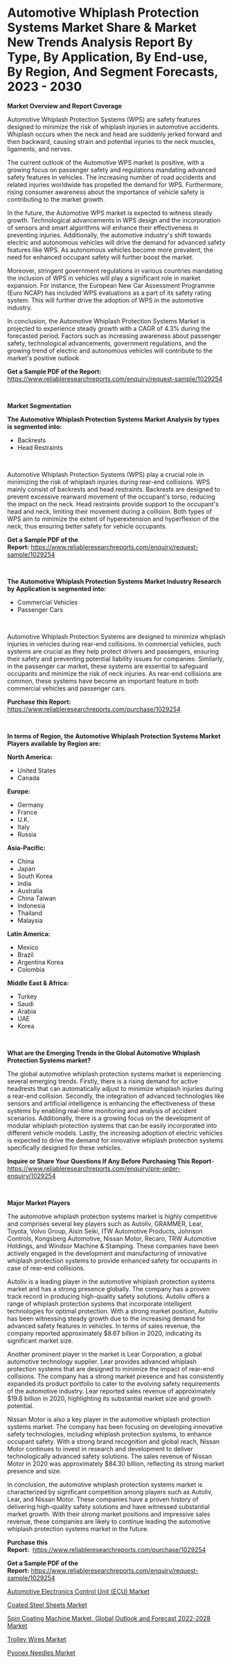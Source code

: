 <p><h1>Automotive Whiplash Protection Systems Market Share & Market New Trends Analysis Report By Type, By Application, By End-use, By Region, And Segment Forecasts, 2023 - 2030</h1></p><p><strong>Market Overview and Report Coverage</strong></p>
<p><p>Automotive Whiplash Protection Systems (WPS) are safety features designed to minimize the risk of whiplash injuries in automotive accidents. Whiplash occurs when the neck and head are suddenly jerked forward and then backward, causing strain and potential injuries to the neck muscles, ligaments, and nerves.</p><p>The current outlook of the Automotive WPS market is positive, with a growing focus on passenger safety and regulations mandating advanced safety features in vehicles. The increasing number of road accidents and related injuries worldwide has propelled the demand for WPS. Furthermore, rising consumer awareness about the importance of vehicle safety is contributing to the market growth.</p><p>In the future, the Automotive WPS market is expected to witness steady growth. Technological advancements in WPS design and the incorporation of sensors and smart algorithms will enhance their effectiveness in preventing injuries. Additionally, the automotive industry's shift towards electric and autonomous vehicles will drive the demand for advanced safety features like WPS. As autonomous vehicles become more prevalent, the need for enhanced occupant safety will further boost the market.</p><p>Moreover, stringent government regulations in various countries mandating the inclusion of WPS in vehicles will play a significant role in market expansion. For instance, the European New Car Assessment Programme (Euro NCAP) has included WPS evaluations as a part of its safety rating system. This will further drive the adoption of WPS in the automotive industry.</p><p>In conclusion, the Automotive Whiplash Protection Systems Market is projected to experience steady growth with a CAGR of 4.3% during the forecasted period. Factors such as increasing awareness about passenger safety, technological advancements, government regulations, and the growing trend of electric and autonomous vehicles will contribute to the market's positive outlook.</p></p>
<p><strong>Get a Sample PDF of the Report:</strong> <a href="https://www.reliableresearchreports.com/enquiry/request-sample/1029254">https://www.reliableresearchreports.com/enquiry/request-sample/1029254</a></p>
<p>&nbsp;</p>
<p><strong>Market Segmentation</strong></p>
<p><strong>The Automotive Whiplash Protection Systems Market Analysis by types is segmented into:</strong></p>
<p><ul><li>Backrests</li><li>Head Restraints</li></ul></p>
<p>&nbsp;</p>
<p><p>Automotive Whiplash Protection Systems (WPS) play a crucial role in minimizing the risk of whiplash injuries during rear-end collisions. WPS mainly consist of backrests and head restraints. Backrests are designed to prevent excessive rearward movement of the occupant's torso, reducing the impact on the neck. Head restraints provide support to the occupant's head and neck, limiting their movement during a collision. Both types of WPS aim to minimize the extent of hyperextension and hyperflexion of the neck, thus ensuring better safety for vehicle occupants.</p></p>
<p><strong>Get a Sample PDF of the Report:</strong>&nbsp;<a href="https://www.reliableresearchreports.com/enquiry/request-sample/1029254">https://www.reliableresearchreports.com/enquiry/request-sample/1029254</a></p>
<p>&nbsp;</p>
<p><strong>The Automotive Whiplash Protection Systems Market Industry Research by Application is segmented into:</strong></p>
<p><ul><li>Commercial Vehicles</li><li>Passenger Cars</li></ul></p>
<p>&nbsp;</p>
<p><p>Automotive Whiplash Protection Systems are designed to minimize whiplash injuries in vehicles during rear-end collisions. In commercial vehicles, such systems are crucial as they help protect drivers and passengers, ensuring their safety and preventing potential liability issues for companies. Similarly, in the passenger car market, these systems are essential to safeguard occupants and minimize the risk of neck injuries. As rear-end collisions are common, these systems have become an important feature in both commercial vehicles and passenger cars.</p></p>
<p><strong>Purchase this Report:</strong>&nbsp; <a href="https://www.reliableresearchreports.com/purchase/1029254">https://www.reliableresearchreports.com/purchase/1029254</a></p>
<p>&nbsp;</p>
<p><strong>In terms of Region, the Automotive Whiplash Protection Systems Market Players available by Region are:</strong></p>
<p>
    <p> <strong> North America: </strong>
        <ul>
            <li>United States</li>
            <li>Canada</li>
        </ul>
        </p> 
    <p> <strong> Europe: </strong>
        <ul>
            <li>Germany</li>
            <li>France</li>
            <li>U.K.</li>
            <li>Italy</li>
            <li>Russia</li>
        </ul>
        </p> 
    <p> <strong> Asia-Pacific: </strong>
        <ul>
            <li>China</li>
            <li>Japan</li>
            <li>South Korea</li>
            <li>India</li>
            <li>Australia</li>
            <li>China Taiwan</li>
            <li>Indonesia</li>
            <li>Thailand</li>
            <li>Malaysia</li>
        </ul>
        </p> 
    <p> <strong> Latin America: </strong>
        <ul>
            <li>Mexico</li>
            <li>Brazil</li>
            <li>Argentina Korea</li>
            <li>Colombia</li>
        </ul>
        </p> 
    <p> <strong> Middle East & Africa: </strong>
        <ul>
            <li>Turkey</li>
            <li>Saudi</li>
            <li>Arabia</li>
            <li>UAE</li>
            <li>Korea</li>
        </ul>
    </p>
    </p>
<p>&nbsp;</p>
<p><strong>What are the Emerging Trends in the Global Automotive Whiplash Protection Systems market?</strong></p>
<p><p>The global automotive whiplash protection systems market is experiencing several emerging trends. Firstly, there is a rising demand for active headrests that can automatically adjust to minimize whiplash injuries during a rear-end collision. Secondly, the integration of advanced technologies like sensors and artificial intelligence is enhancing the effectiveness of these systems by enabling real-time monitoring and analysis of accident scenarios. Additionally, there is a growing focus on the development of modular whiplash protection systems that can be easily incorporated into different vehicle models. Lastly, the increasing adoption of electric vehicles is expected to drive the demand for innovative whiplash protection systems specifically designed for these vehicles.</p></p>
<p><strong>Inquire or Share Your Questions If Any Before Purchasing This Report</strong>- <a href="https://www.reliableresearchreports.com/enquiry/pre-order-enquiry/1029254">https://www.reliableresearchreports.com/enquiry/pre-order-enquiry/1029254</a></p>
<p>&nbsp;</p>
<p><strong>Major Market Players</strong></p>
<p><p>The automotive whiplash protection systems market is highly competitive and comprises several key players such as Autoliv, GRAMMER, Lear, Toyota, Volvo Group, Aisin Seiki, ITW Automotive Products, Johnson Controls, Kongsberg Automotive, Nissan Motor, Recaro, TRW Automotive Holdings, and Windsor Machine & Stamping. These companies have been actively engaged in the development and manufacturing of innovative whiplash protection systems to provide enhanced safety for occupants in case of rear-end collisions.</p><p>Autoliv is a leading player in the automotive whiplash protection systems market and has a strong presence globally. The company has a proven track record in producing high-quality safety solutions. Autoliv offers a range of whiplash protection systems that incorporate intelligent technologies for optimal protection. With a strong market position, Autoliv has been witnessing steady growth due to the increasing demand for advanced safety features in vehicles. In terms of sales revenue, the company reported approximately $8.67 billion in 2020, indicating its significant market size.</p><p>Another prominent player in the market is Lear Corporation, a global automotive technology supplier. Lear provides advanced whiplash protection systems that are designed to minimize the impact of rear-end collisions. The company has a strong market presence and has consistently expanded its product portfolio to cater to the evolving safety requirements of the automotive industry. Lear reported sales revenue of approximately $19.8 billion in 2020, highlighting its substantial market size and growth potential.</p><p>Nissan Motor is also a key player in the automotive whiplash protection systems market. The company has been focusing on developing innovative safety technologies, including whiplash protection systems, to enhance occupant safety. With a strong brand recognition and global reach, Nissan Motor continues to invest in research and development to deliver technologically advanced safety solutions. The sales revenue of Nissan Motor in 2020 was approximately $84.30 billion, reflecting its strong market presence and size.</p><p>In conclusion, the automotive whiplash protection systems market is characterized by significant competition among players such as Autoliv, Lear, and Nissan Motor. These companies have a proven history of delivering high-quality safety solutions and have witnessed substantial market growth. With their strong market positions and impressive sales revenue, these companies are likely to continue leading the automotive whiplash protection systems market in the future.</p></p>
<p><strong>Purchase this Report:</strong>&nbsp;&nbsp;<a href="https://www.reliableresearchreports.com/purchase/1029254">https://www.reliableresearchreports.com/purchase/1029254</a></p>
<p></p>
<p><strong>Get a Sample PDF of the Report:</strong>&nbsp;<a href="https://www.reliableresearchreports.com/enquiry/request-sample/1029254">https://www.reliableresearchreports.com/enquiry/request-sample/1029254</a></p>
<p><p><a href="https://issuu.com/reportprime-2/docs/automotive-electronics-control-unit-ecu-market-siz?fr=xKAE9_zU1NQ">Automotive Electronics Control Unit (ECU) Market</a></p><p><a href="https://www.linkedin.com/pulse/coated-steel-sheets-market-size-2023-2030-global-industrial-yfite/">Coated Steel Sheets Market</a></p><p><a href="https://medium.com/@amyjacobi1918/spin-coating-machine-market-global-outlook-and-forecast-2022-2028-market-size-growth-forecast-c15502696ca9">Spin Coating Machine Market, Global Outlook and Forecast 2022-2028 Market</a></p><p><a href="https://www.linkedin.com/pulse/trolley-wires-market-challenges-opportunities-growth-drivers-qgioe/">Trolley Wires Market</a></p><p><a href="https://www.reportprime.com/pyonex-needles-r8603">Pyonex Needles Market</a></p></p>